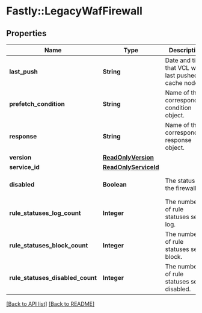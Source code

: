 # Fastly::LegacyWafFirewall

## Properties

| Name | Type | Description | Notes |
| ---- | ---- | ----------- | ----- |
| **last_push** | **String** | Date and time that VCL was last pushed to cache nodes. | [optional] |
| **prefetch_condition** | **String** | Name of the corresponding condition object. | [optional] |
| **response** | **String** | Name of the corresponding response object. | [optional] |
| **version** | [**ReadOnlyVersion**](ReadOnlyVersion.md) |  | [optional] |
| **service_id** | [**ReadOnlyServiceId**](ReadOnlyServiceId.md) |  | [optional] |
| **disabled** | **Boolean** | The status of the firewall. | [optional][default to false] |
| **rule_statuses_log_count** | **Integer** | The number of rule statuses set to log. | [optional] |
| **rule_statuses_block_count** | **Integer** | The number of rule statuses set to block. | [optional] |
| **rule_statuses_disabled_count** | **Integer** | The number of rule statuses set to disabled. | [optional] |

[[Back to API list]](../../README.md#endpoints) [[Back to README]](../../README.md)

